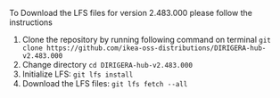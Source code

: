 To Download the LFS files for version 2.483.000 please follow the instructions

1. Clone the repository by running following command on terminal `git clone https://github.com/ikea-oss-distributions/DIRIGERA-hub-v2.483.000`
2. Change directory `cd DIRIGERA-hub-v2.483.000`
3. Initialize LFS: `git lfs install`
4. Download the LFS files: `git lfs fetch --all`

